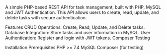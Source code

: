 A simple PHP-based REST API for task management, built with PHP, MySQL and JWT Authentication. This API allows users to create, read, update, and delete tasks with secure authentication.

Features
CRUD Operations: Create, Read, Update, and Delete tasks.
Database Integration: Store tasks and user information in MySQL.
User Authentication: Register and login with JWT tokens.
Composer Testing 

Installation
Prerequisites
PHP >= 7.4
MySQL
Composer (for testing)
